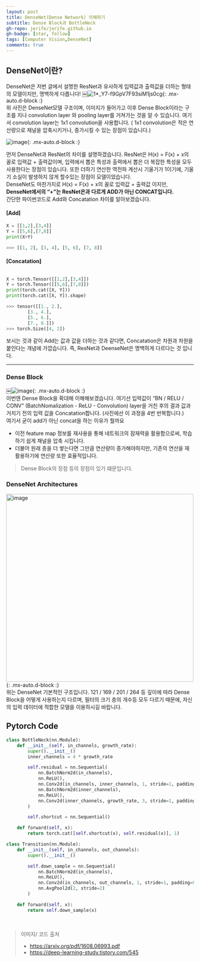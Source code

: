 ```yaml
---
layout: post
title: DenseNet(Dense Network) 이해하기
subtitle: Dense Block과 BottleNeck
gh-repo: jerife/jerife.github.io
gh-badge: [star, follow]
tags: [Computer Vision,DenseNet]
comments: true
---
```


## DenseNet이란?
DenseNet은 저번 글에서 설명한 ResNet과 유사하게 입력값과 출력값을 더하는 형태의 모델이지만, 명백하게 다릅니다!
￼![1*_Y7-f9GpV7F93siM1js0cg](https://user-images.githubusercontent.com/68190553/117976756-16c7d680-b36b-11eb-9e45-62cf9d334a00.jpeg){: .mx-auto.d-block :} <br/>
위 사진은 DenseNet모델 구조이며, 이미지가 들어가고 이후 Dense Block이라는 구조를 지나 convolution layer 와 pooling layer를 거쳐가는 것을 알 수 있습니다. 여기서 convolution layer는 1x1 convolution을 사용합니다. ( 1x1 convolution은 적은 연산량으로 채널을 압축시키거나, 증가시킬 수 있는 장점이 있습니다.)

![image](https://user-images.githubusercontent.com/68190553/117978440-d701ee80-b36c-11eb-8506-675c9b8c9418.png){: .mx-auto.d-block :} <br/>

먼저 DenseNet과 ResNet의 차이를 설명하겠습니다.
ResNet은 H(x) = F(x) + x의 꼴로 입력값 + 출력값이며, 입력에서 뽑은 특성과 출력에서 뽑은 더 복잡한 특성을 모두 사용한다는 장점이 있습니다. 또한 더하기 연산한 역전파 계산시 기울기가 1이기에, 기울기 소실이 발생하지 않게 할수있는 장점이 모델이었습니다. <br/>
DenseNet도 마찬가지로 H(x) = F(x) + x의 꼴로 입력값 + 출력값 이지만, 
**DenseNet에서의 “+”는 ResNet은과 다르게 ADD가 아닌 CONCAT입니다.** <br/>
간단한 파이썬코드로 Add와 Concatation 차이를 알아보겠습니다.
#### [Add]

```python
X = [[1,2],[3,4]]
Y = [[5,6],[7,8]] 
print(X+Y)

>>> [[1, 2], [3, 4], [5, 6], [7, 8]]
```

#### [Concatation]
  
```python

X = torch.Tensor([[1,2],[3,4]])
Y = torch.Tensor([[5,6],[7,8]]) 
print(torch.cat([X, Y]))
print(torch.cat([X, Y]).shape)

>>> tensor([[1., 2.],
        [3., 4.],
        [5., 6.],
        [7., 8.]])
>>> torch.Size([4, 2])
```
보시는 것과 같이 Add는 값과 값을 더하는 것과 같다면, Concatation은 차원과 차원을 붙인다는 개념에 가깝습니다. 즉, ResNet과 DeenseNet은 명백하게 다르다는 것 입니다.

***

### Dense Block

￼![image](https://user-images.githubusercontent.com/68190553/117978652-12042200-b36d-11eb-8639-f97da5243344.png){: .mx-auto.d-block :} <br/>
이번엔 Dense Block을 확대해 이해해보겠습니다. 여기선 입력값이 “BN / RELU / CONV” (BatchNomalization - ReLU - Convolution) layer을 거친 후의 결과 값과 거치기 전의 입력 값을 Concatation합니다. (사진에선 이 과정을 4번 반복합니다.)<br/>
여기서 굳이 add가 아닌 concat을 하는 이유가 뭘까요
- 이전 feature map 정보를 재사용을 통해 네트워크의 잠재력을 활용함으로써, 학습하기 쉽게 채널을 압축 시킵니다.
- 더불어 원래 층을 더 쌓는다면 그만큼 연산량이 증가해야하지만, 기존의 연산을 재활용하기에 연산량 또한 효율적입니다.
> Dense Block의 장점
등의 장점이 있기 떄문입니다.

### DenseNet Architectures
<img width="503" alt="image" src="https://user-images.githubusercontent.com/68190553/117983142-a1133900-b371-11eb-991b-5270678ddedf.png">{: .mx-auto.d-block :} <br/>
위는 DenseNet 기본적인 구조입니다. 121 / 169 / 201 / 264 등 깊이에 따라 Dense Block을 어떻게 사용하는지 다르며, 필터의 크기 층의 개수등 모두 다르기 때문에, 자신의 입력 데이터에 적합한 모델을 이용하시길 바랍니다.<br/>


## Pytorch Code
```python
class BottleNeck(nn.Module):
    def __init__(self, in_channels, growth_rate):
        super().__init__()
        inner_channels = 4 * growth_rate

        self.residual = nn.Sequential(
            nn.BatchNorm2d(in_channels),
            nn.ReLU(),
            nn.Conv2d(in_channels, inner_channels, 1, stride=1, padding=0, bias=False),
            nn.BatchNorm2d(inner_channels),
            nn.ReLU(),
            nn.Conv2d(inner_channels, growth_rate, 3, stride=1, padding=1, bias=False)
        )

        self.shortcut = nn.Sequential()

    def forward(self, x):
        return torch.cat([self.shortcut(x), self.residual(x)], 1)
```
```python
class Transition(nn.Module):
    def __init__(self, in_channels, out_channels):
        super().__init__()

        self.down_sample = nn.Sequential(
            nn.BatchNorm2d(in_channels),
            nn.ReLU(),
            nn.Conv2d(in_channels, out_channels, 1, stride=1, padding=0, bias=False),
            nn.AvgPool2d(2, stride=2)
        )

    def forward(self, x):
        return self.down_sample(x)
```
<br/>

> 이미지/ 코드 출처
> * https://arxiv.org/pdf/1608.06993.pdf
> * https://deep-learning-study.tistory.com/545
